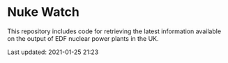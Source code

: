 # Nuke Watch

This repository includes code for retrieving the latest information available on the output of EDF nuclear power plants in the UK.

Last updated: 2021-01-25 21:23